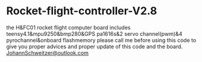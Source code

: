# Rocket-flight-controller-V2.8
the H&amp;FC01 rocket flight computer board includes teensy4.1&amp;mpu9250&amp;bmp280&amp;GPS pa1616s&amp;2 servo channel(pwm)&amp;4 pyrochannel&amp;onboard flashmemory
please call me before using this code to give you proper advices and proper update of this code and the board.
JohannSchweitzer@outlook.com
